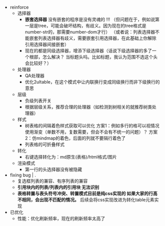 
- reinforce
	- 选择器
		- **嵌套选择器**
		  没有嵌套的程序是没有灵魂的 !!!
		  （但问题在于，例如说第一层是tree，可能会破坏结构，有歧义。因为现在的tree格式是number-str的，那需要number-dom才行）
		  （或者说：列表选择器不能嵌套列表选择器有歧义，需要嵌套引用选择器，在此基础上你解除引用选择器间接嵌套）
		- 现在的都是同级选择器，增添下级选择器（话说下级选择器的多了一个根部，怎么解决？
		  当标题头吗。比如标题，我认为范围不选这个头会比较好？）
	- 处理器
		- QA处理器
		- 优化2ultable，在这个模式中让内联换行变成同级换行而非下级换行的意思
	- 层级
		- 负级列表开关
		- 根据层级关系，推荐合理的处理器（如检测到树相关的就推荐树类处理器）
	- 样式
		- 树表格的间隔着色样式获取可以优化
		  方案1：例如多行的格可以视情况使用渐变（单数不用，复数需要，但会不会有不统一的问题）？
		  方案2：仿mindmap的着色，后面的列就不要隔行着色了
		- 列表格的可折叠样式
	- 转化
		- 右键选择转化为：md原生(表格)/html格式/图片
	- 渲染模式
		- 第一行的头选择器没有被隐藏
- fixing bug | .
	- 复选框列表的兼容、有序列表的兼容
	- **引用块内的列表/列表内的引用块 无法识别**
	- **表格转置与表头符号冲突、转置模式目前是纯css实现的 如果大家的行高不相同，会出现不匹配的情况。**
	  后续会将css实现改进为转化table元素实现
- 已优化
	- 性能：优化刷新频率，现在的刷新频率太高了



